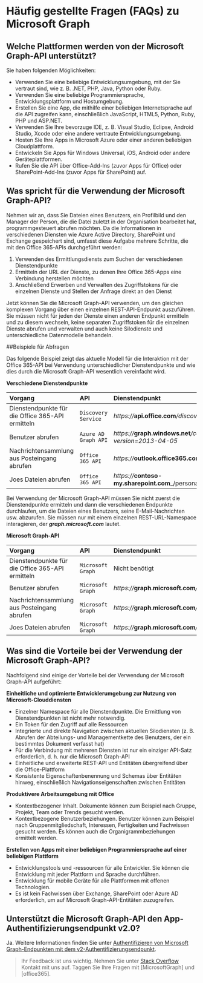 
# Häufig gestellte Fragen (FAQs) zu Microsoft Graph

## Welche Plattformen werden von der Microsoft Graph-API unterstützt?
<!--
Apps can use the Microsoft Graph API to perform create, read, update, and delete (CRUD) operations on data sources and entities, giving them seamless access to work data. 

**Ease of use--one endpoint, all Office 365 data under one roof**

You can use the API in four steps:
1.  Select your programming language and development environment.
2.  Build your app.
3.  Optionally, host your app in Microsoft Azure or any cloud platform you choose.
4.  Authenticate your users by using single sign-on with Azure AD.

As a developer you can use the API to create custom apps that access and interact with all the richness of enterprise and productivity data--users, groups, organizational contacts, files, folders, mail, calendar, insights and relationships--and build apps across all mobile, web, and desktop platforms. No matter your development platform or tools. Using a single service endpoint to access those entities and data. And a single authentication flow.  -->

Sie haben folgenden Möglichkeiten:

<!--Just like in Office 365 APIs, Office 365 unified endpoint API  allows you to build apps using any development environment of your choice:  -->

- Verwenden Sie eine beliebige Entwicklungsumgebung, mit der Sie vertraut sind, wie z. B. .NET, PHP, Java, Python oder Ruby.
- Verwenden Sie eine beliebige Programmiersprache, Entwicklungsplattform und Hostumgebung.
- Erstellen Sie eine App, die mithilfe einer beliebigen Internetsprache auf die API zugreifen kann, einschließlich JavaScript, HTML5, Python, Ruby, PHP und ASP.NET.  
- Verwenden Sie Ihre bevorzuge IDE, z. B. Visual Studio, Eclipse, Android Studio, Xcode oder eine andere vertraute Entwicklungsumgebung.
- Hosten Sie Ihre Apps in Microsoft Azure oder einer anderen beliebigen Cloudplattform.
- Entwickeln Sie Apps für Windows Universal, iOS, Android oder andere Geräteplattformen.
- Rufen Sie die API über Office-Add-Ins (zuvor Apps für Office) oder SharePoint-Add-Ins (zuvor Apps für SharePoint) auf.
 


## Was spricht für die Verwendung der Microsoft Graph-API?

Nehmen wir an, dass Sie Dateien eines Benutzers, ein Profilbild und den Manager der Person, die die Datei zuletzt in der Organisation bearbeitet hat, programmgesteuert abrufen möchten. Da die Informationen in verschiedenen Diensten wie Azure Active Directory, SharePoint und Exchange gespeichert sind, umfasst diese Aufgabe mehrere Schritte, die mit den Office 365-APIs durchgeführt werden: 

1. Verwenden des Ermittlungsdiensts zum Suchen der verschiedenen Dienstendpunkte 
2. Ermitteln der URL der Dienste, zu denen Ihre Office 365-Apps eine Verbindung herstellen möchten
3. Anschließend Erwerben und Verwalten des Zugriffstokens für die einzelnen Dienste und Stellen der Anfrage direkt an den Dienst

Jetzt können Sie die Microsoft Graph-API verwenden, um den gleichen komplexen Vorgang über einen einzelnen REST-API-Endpunkt auszuführen. Sie müssen nicht für jeden der Dienste einen anderen Endpunkt ermitteln und zu diesem wechseln, keine separaten Zugriffstoken für die einzelnen Dienste abrufen und verwalten und auch keine Silodienste und unterschiedliche Datenmodelle behandeln.

##Beispiele für Abfragen

Das folgende Beispiel zeigt das aktuelle Modell für die Interaktion mit der Office 365-API bei Verwendung unterschiedlicher Dienstendpunkte und wie dies durch die Microsoft Graph-API wesentlich vereinfacht wird.

**Verschiedene Dienstendpunkte**

|   **Vorgang**                  |  **API**                          |  **Dienstendpunkt** |
|:-----------------------------|:-----------------------------------------|:-----------------|
| Dienstendpunkte für die Office 365-API ermitteln               |     `Discovery Service`           | _https://_**api.office.com**_/discovery/v1.0/me/services_ |
| Benutzer abrufen           |     `Azure AD Graph API` | _https://_**graph.windows.net**_/contoso.com/users?api-version=2013-04-05_|
| Nachrichtensammlung aus Posteingang abrufen       |     `Office 365 API`           | _https://_**outlook.office365.com**_/api/v1.0/me/messages_  |
| Joes Dateien abrufen   |     `Office 365 API`  | _https://_**contoso-my.sharepoint.com**_/personal/joe_contoso_com/_api/v1.0/files_ |


Bei Verwendung der Microsoft Graph-API müssen Sie nicht zuerst die Dienstendpunkte ermitteln und dann die verschiedenen Endpunkte durchlaufen, um die Dateien eines Benutzers, seine E-Mail-Nachrichten usw. abzurufen. Sie müssen nur mit einem einzelnen REST-URL-Namespace interagieren, der _**graph.microsoft.com**_ lautet.

**Microsoft Graph-API**

|   **Vorgang**                  |  **API**                          |  **Dienstendpunkt** |
|:-----------------------------|:-----------------------------------------|:-----------------|
| Dienstendpunkte für die Office 365-API ermitteln                |     `Microsoft Graph`           | Nicht benötigt |
| Benutzer abrufen           |     `Microsoft Graph` | _https://_**graph.microsoft.com**_/v1.0/contoso.onmicrosoft.com/users_ |
| Nachrichtensammlung aus Posteingang abrufen       |     `Microsoft Graph`           | _https://_**graph.microsoft.com**_/v1.0/me/messages_  |
| Joes Dateien abrufen   |     `Microsoft Graph `  | _https://_**graph.microsoft.com**_/v1.0/me/drive/root/children_ |


## Was sind die Vorteile bei der Verwendung der Microsoft Graph-API?

Nachfolgend sind einige der Vorteile bei der Verwendung der Microsoft Graph-API aufgeführt:

**Einheitliche und optimierte Entwicklerumgebung zur Nutzung von Microsoft-Clouddiensten**

-   Einzelner Namespace für alle Dienstendpunkte. Die Ermittlung von Dienstendpunkten ist nicht mehr notwendig.
-   Ein Token für den Zugriff auf alle Ressourcen
-   Integrierte und direkte Navigation zwischen aktuellen Silodiensten (z. B. Abrufen der Abteilungs- und Managementkette des Benutzers, der ein bestimmtes Dokument verfasst hat)
-   Für die Verbindung mit mehreren Diensten ist nur ein einziger API-Satz erforderlich, d. h. nur die Microsoft Graph-API
-   Einheitliche und erweiterte REST-API und Entitäten übergreifend über die Office-Plattform 
-   Konsistente Eigenschaftenbenennung und Schemas über Entitäten hinweg, einschließlich Navigationseigenschaften zwischen Entitäten

**Produktivere Arbeitsumgebung mit Office**

-   Kontextbezogener Inhalt. Dokumente können zum Beispiel nach Gruppe, Projekt, Team oder Trends gesucht werden.
-   Kontextbezogene Benutzerbeziehungen. Benutzer können zum Beispiel nach Gruppenmitgliedschaft, Interessen, Fertigkeiten und Fachwissen gesucht werden.  Es können auch die Organigrammbeziehungen ermittelt werden.

**Erstellen von Apps mit einer beliebigen Programmiersprache auf einer beliebigen Plattform**

-   Entwicklungstools und -ressourcen für alle Entwickler. Sie können die Entwicklung mit jeder Plattform und Sprache durchführen. 
-   Entwicklung für mobile Geräte für alle Plattformen mit offenen Technologien.  
-   Es ist kein Fachwissen über Exchange, SharePoint oder Azure AD erforderlich, um auf Microsoft Graph-API-Entitäten zuzugreifen.

<!---<a name="msg_v2auth"> </a>-->

## Unterstützt die Microsoft Graph-API den App-Authentifizierungsendpunkt v2.0?

Ja. Weitere Informationen finden Sie unter [Authentifizieren von Microsoft Graph-Endpunkten mit dem v2-Authentifizierungsendpunkt](http://graph.microsoft.io/docs/authorization/converged_auth).



  > Ihr Feedback ist uns wichtig. Nehmen Sie unter [Stack Overflow](http://stackoverflow.com/questions/tagged/office365) Kontakt mit uns auf. Taggen Sie Ihre Fragen mit [MicrosoftGraph] und [office365].








